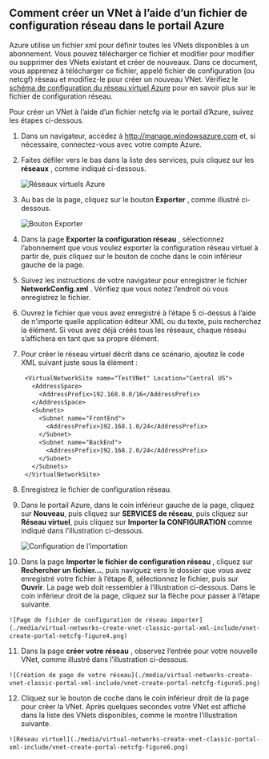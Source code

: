 ## <a name="how-to-create-a-vnet-using-a-network-config-file-in-the-azure-portal"></a>Comment créer un VNet à l’aide d’un fichier de configuration réseau dans le portail Azure

Azure utilise un fichier xml pour définir toutes les VNets disponibles à un abonnement. Vous pouvez télécharger ce fichier et modifier pour modifier ou supprimer des VNets existant et créer de nouveaux. Dans ce document, vous apprenez à télécharger ce fichier, appelé fichier de configuration (ou netcgf) réseau et modifiez-le pour créer un nouveau VNet. Vérifiez le [schéma de configuration du réseau virtuel Azure](https://msdn.microsoft.com/library/azure/jj157100.aspx) pour en savoir plus sur le fichier de configuration réseau.

Pour créer un VNet à l’aide d’un fichier netcfg via le portail d’Azure, suivez les étapes ci-dessous.

1. Dans un navigateur, accédez à http://manage.windowsazure.com et, si nécessaire, connectez-vous avec votre compte Azure.
2. Faites défiler vers le bas dans la liste des services, puis cliquez sur les **réseaux** , comme indiqué ci-dessous.

    ![Réseaux virtuels Azure](./media/virtual-networks-create-vnet-classic-portal-xml-include/vnet-create-portal-netcfg-figure1.gif)

3. Au bas de la page, cliquez sur le bouton **Exporter** , comme illustré ci-dessous.

    ![Bouton Exporter](./media/virtual-networks-create-vnet-classic-portal-xml-include/vnet-create-portal-netcfg-figure2.png)

4. Dans la page **Exporter la configuration réseau** , sélectionnez l’abonnement que vous voulez exporter la configuration réseau virtuel à partir de, puis cliquez sur le bouton de coche dans le coin inférieur gauche de la page.
5. Suivez les instructions de votre navigateur pour enregistrer le fichier **NetworkConfig.xml** . Vérifiez que vous notez l’endroit où vous enregistrez le fichier.
6. Ouvrez le fichier que vous avez enregistré à l’étape 5 ci-dessus à l’aide de n’importe quelle application éditeur XML ou du texte, puis recherchez la **<VirtualNetworkSites>** élément. Si vous avez déjà créés tous les réseaux, chaque réseau s’affichera en tant que sa propre **<VirtualNetworkSite>** élément.
7. Pour créer le réseau virtuel décrit dans ce scénario, ajoutez le code XML suivant juste sous la **<VirtualNetworkSites>** élément :

        <VirtualNetworkSite name="TestVNet" Location="Central US">
          <AddressSpace>
            <AddressPrefix>192.168.0.0/16</AddressPrefix>
          </AddressSpace>
          <Subnets>
            <Subnet name="FrontEnd">
              <AddressPrefix>192.168.1.0/24</AddressPrefix>
            </Subnet>
            <Subnet name="BackEnd">
              <AddressPrefix>192.168.2.0/24</AddressPrefix>
            </Subnet>
          </Subnets>
        </VirtualNetworkSite>

8.  Enregistrez le fichier de configuration réseau.
9.  Dans le portail Azure, dans le coin inférieur gauche de la page, cliquez sur **Nouveau**, puis cliquez sur **SERVICES de réseau**, puis cliquez sur **Réseau virtuel**, puis cliquez sur **Importer la CONFIGURATION** comme indiqué dans l’illustration ci-dessous.

    ![Configuration de l’importation](./media/virtual-networks-create-vnet-classic-portal-xml-include/vnet-create-portal-netcfg-figure3.gif)

10.  Dans la page **Importer le fichier de configuration réseau** , cliquez sur **Rechercher un fichier...**, puis naviguez vers le dossier que vous avez enregistré votre fichier à l’étape 8, sélectionnez le fichier, puis sur **Ouvrir**. La page web doit ressembler à l’illustration ci-dessous. Dans le coin inférieur droit de la page, cliquez sur la flèche pour passer à l’étape suivante.

    ![Page de fichier de configuration de réseau importer](./media/virtual-networks-create-vnet-classic-portal-xml-include/vnet-create-portal-netcfg-figure4.png)

11.   Dans la page **créer votre réseau** , observez l’entrée pour votre nouvelle VNet, comme illustré dans l’illustration ci-dessous.

    ![Création de page de votre réseau](./media/virtual-networks-create-vnet-classic-portal-xml-include/vnet-create-portal-netcfg-figure5.png)

12.   Cliquez sur le bouton de coche dans le coin inférieur droit de la page pour créer la VNet. Après quelques secondes votre VNet est affiché dans la liste des VNets disponibles, comme le montre l’illustration suivante.

    ![Réseau virtuel](./media/virtual-networks-create-vnet-classic-portal-xml-include/vnet-create-portal-netcfg-figure6.png)